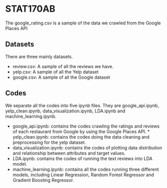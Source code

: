 # STAT170AB
  The google_rating.csv is a sample of the data we crawled from the Google Places API
## Datasets
  There are three mainly datasets.
  * review.csv: A sample of all the reviews we have.
  * yelp.csv: A sample of all the Yelp dataset
  * google.csv: A sample of all the Google dataset

## Codes
  We separate all the codes into five ipynb files. They are google_api.ipynb, yelp_clean.ipynb, data_visualization.ipynb, LDA.ipynb and machine_learning.ipynb. 
  * google_api.ipynb: contains the codes crawling the ratings and reviews of each restaurant from Google by using the Google Places API.   * yelp_clean.ipynb: contains the codes doing the data cleaning and preprocessing for the yelp dataset. 
  * data_visualization.ipynb: contains the codes of plotting data distribution and relationship between attributes and target values.
  * LDA.ipynb: contains the codes of running the text reviews into LDA model. 
  * machine_learning.ipynb:  contains all the codes running three different models, including Linear Regression, Random Forest Regressor and Gradient Boosting Regressor. 

